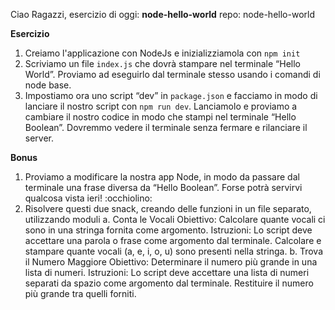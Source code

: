 Ciao Ragazzi,
esercizio di oggi: **node-hello-world**
repo: node-hello-world

**Esercizio**
1. Creiamo l'applicazione con NodeJs e inizializziamola con `npm init`
2. Scriviamo un file `index.js` che dovrà stampare nel terminale “Hello World”. Proviamo ad eseguirlo dal terminale stesso usando i comandi di node base.
3. Impostiamo ora uno script “dev” in `package.json` e facciamo in modo di lanciare il nostro script con `npm run dev`. Lanciamolo e proviamo a cambiare il nostro codice in modo che stampi nel terminale “Hello Boolean”. Dovremmo vedere il terminale senza fermare e rilanciare il server.

**Bonus**
1. Proviamo a modificare la nostra app Node, in modo da passare dal terminale una frase diversa da “Hello Boolean”. Forse potrà servirvi qualcosa vista ieri! :occhiolino:
2. Risolvere questi due snack, creando delle funzioni in un file separato, utilizzando moduli
a. Conta le Vocali
Obiettivo: Calcolare quante vocali ci sono in una stringa fornita come argomento.
Istruzioni:
Lo script deve accettare una parola o frase come argomento dal terminale.
Calcolare e stampare quante vocali (a, e, i, o, u) sono presenti nella stringa.
b. Trova il Numero Maggiore
Obiettivo: Determinare il numero più grande in una lista di numeri.
Istruzioni:
Lo script deve accettare una lista di numeri separati da spazio come argomento dal terminale.
Restituire il numero più grande tra quelli forniti.